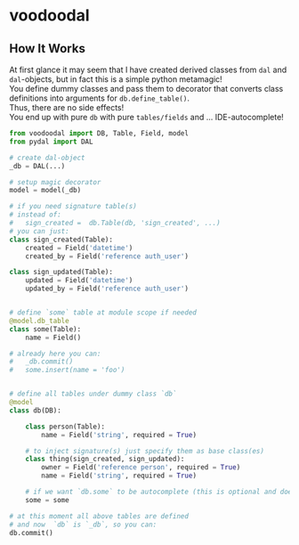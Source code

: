 # voodoodal

## How It Works

At first glance it may seem that I have created derived classes from `dal` and `dal`-objects, but in fact this is a simple python metamagic!  
You define dummy classes and pass them to decorator that converts class definitions into arguments for `db.define_table()`.  
Thus, there are no side effects!  
You end up with pure `db` with pure `tables/fields` and ... IDE-autocomplete!  


```python
from voodoodal import DB, Table, Field, model
from pydal import DAL

# create dal-object
_db = DAL(...)

# setup magic decorator
model = model(_db)

# if you need signature table(s)
# instead of:
#   sign_created =  db.Table(db, 'sign_created', ...)
# you can just:
class sign_created(Table):
    created = Field('datetime')
    created_by = Field('reference auth_user')

class sign_updated(Table):
    updated = Field('datetime')
    updated_by = Field('reference auth_user')


# define `some` table at module scope if needed
@model.db_table
class some(Table):
    name = Field()

# already here you can:
#   _db.commit()
#   some.insert(name = 'foo')


# define all tables under dummy class `db`
@model
class db(DB):

    class person(Table):
        name = Field('string', required = True)

    # to inject signature(s) just specify them as base class(es)
    class thing(sign_created, sign_updated):
        owner = Field('reference person', required = True)
        name = Field('string', required = True)

    # if we want `db.some` to be autocomplete (this is optional and doesn't have any effect)
    some = some

# at this moment all above tables are defined
# and now  `db` is `_db`, so you can:
db.commit()

```









